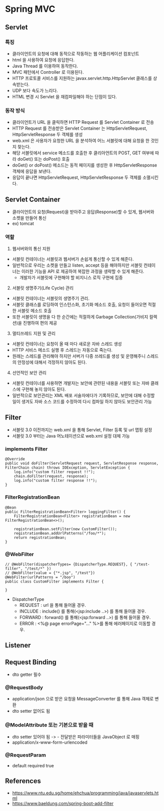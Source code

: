 # Spring MVC

## Servlet
### 특징
- 클라이언트의 요청에 대해 동적으로 작동하는 웹 어플리케이션 컴포넌트
- html 을 사용하여 요청에 응답한다.
- Java Thread 를 이용하여 동작한다.
- MVC 패턴에서 Controller 로 이용된다.
- HTTP 프로토콜 서비스를 지원하는 javax.servlet.http.HttpServlet 클래스를 상속받는다. 
- UDP 보다 속도가 느리다.
- HTML 변경 시 Servlet 을 재컴파일해야 하는 단점이 있다.

### 동작 방식
- 클라이언트가 URL 을 클릭하면 HTTP Request 를 Servlet Container 로 전송
- HTTP Request 를 전송받은 Servlet Container 는 HttpServletRequest, HttpServletResponse 두 객체를 생성
- web.xml 은 사용자가 요청한 URL 을 분석하여 어느 서블릿에 대해 요청을 한 것인지 찾는다.
- 해당 서블릿에서 service 메소드를 호출한 후 클리아언트의 POST, GET 여부에 따라 doGet() 또는 doPost() 호출
- doGet() or doPost() 메소드는 동적 페이지를 생성한 후 HttpServletResponse 객체에 응답을 보낸다.
- 응답이 끝나면 HttpServletRequest, HttpServletResponse 두 객체를 소멸시킨다.

## Servlet Container
- 클라이언트의 요청(Request)을 받아주고 응답(Response)할 수 있게, 웹서버와 소켓을 만들어 통신
- ex) tomcat

### 역할
1. 웹서버와의 통신 지원
- 서블릿 컨테이너는 서블릿과 웹서버가 손쉽게 통신할 수 있게 해준다. 
- 일반적으로 우리는 소켓을 만들고 listen, accept 등을 해야하지만 서블릿 컨테이너는 이러한 기능을 API 로 제공하여 복잡한 과정을 생략할 수 있게 해준다.
    - 개발자가 서블릿에 구현해야 할 비지니스 로직 구현에 집중

2. 서블릿 생명주기(Life Cycle) 관리 
- 서블릿 컨테이너는 서블릿의 생명주기 관리. 
- 서블릿 클래스를 로딩하여 인스턴스화, 초기화 메소드 호출, 요청이 들어오면 적절한 서블릿 메소드 호출 
- 또한 서블릿이 생명을 다 한 순간에는 적절하게 Garbage Collection(가비지 컬렉션)을 진행하여 편의 제공

3. 멀티쓰레드 지원 및 관리 
- 서블릿 컨테이너는 요청이 올 때 마다 새로운 자바 스레드 생성
- HTTP 서비스 메소드 실행 후 스레드는 자동으로 죽는다. 
- 원래는 스레드를 관리해야 하지만 서버가 다중 쓰레드를 생성 및 운영해주니 스레드의 안정성에 대해서 걱정하지 않아도 된다.

4. 선언적인 보안 관리 
- 서블릿 컨테이너를 사용하면 개발자는 보안에 관련된 내용을 서블릿 또는 자바 클래스에 구현해 놓지 않아도 된다.
- 일반적으로 보안관리는 XML 배포 서술자에다가 기록하므로, 보안에 대해 수정할 일이 생겨도 자바 소스 코드를 수정하여 다시 컴파일 하지 않아도 보안관리 가능

## Filter
- 서블릿 3.0 이전까지는 web.xml 을 통해 Servlet, Filter 등록 및 url 맵핑 설정 
- 서블릿 3.0 부터는 Java 어노테이션으로 web.xml 설정 대체 가능

### implements Filter
```
@Override
public void doFilter(ServletRequest request, ServletResponse response, FilterChain chain) throws IOException, ServletException {
    log.info("custom filter request !!");
    chain.doFilter(request, response);
    log.info("custom filter response !!");
}
```

### FilterRegistrationBean
```
@Bean
public FilterRegistrationBean<Filter> loggingFilter() {
    FilterRegistrationBean<Filter> registrationBean = new FilterRegistrationBean<>();

    registrationBean.setFilter(new CustomFilter());
    registrationBean.addUrlPatterns("/foo/*");
    return registrationBean;
}
```

### @WebFilter
```
// @WebFilter(dispatcherTypes= {DispatcherType.REQUEST}, { "/test-filter", "/test/*" })
// @WebFilter(value = {"*.jsp", "/test"})
@WebFilter(urlPatterns = "/boo")
public class CustomFilter implements Filter {

}
```

- DispatcherType
    - REQUEST : url 을 통해 들어올 경우.
    - INCLUDE : include() 를 통해(<jsp:include ..>) 를 통해 들어올 경우.
    - FORWARD : forward() 를 통해(<jsp:forward ..>) 를 통해 들어올 경우.
    - ERROR : <%@ page errorPage="..." %>를 통해 에러페이지로 이동할 경우.

## Listener

## Request Binding
- dto getter 필수
### @RequestBody
- application/json 으로 받은 요청을 MessageConverter 를 통해 Java 객체로 변환
- dto setter 없어도 됨
### @ModelAttribute 또는 기본으로 받을 때
- dto setter 있어야 됨 -> - 전달받은 파라미터들을 JavaObject 로 매핑
- application/x-www-form-urlencoded
### @RequestParam
- default required true


## References
- https://www.ntu.edu.sg/home/ehchua/programming/java/javaservlets.html
- https://www.baeldung.com/spring-boot-add-filter
